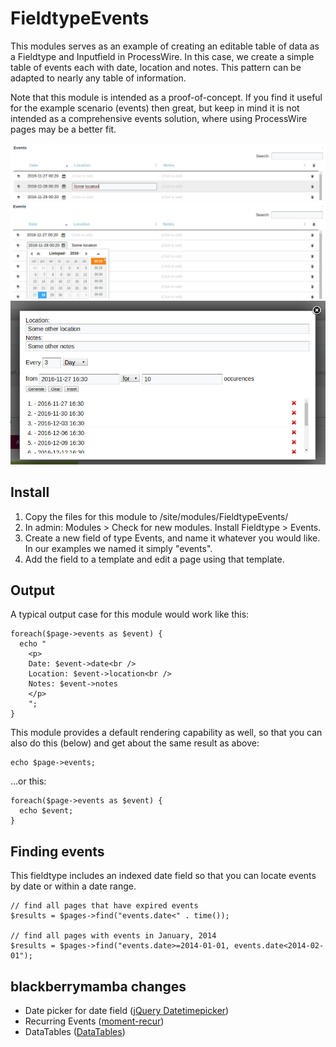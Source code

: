 # FieldtypeEvents

This modules serves as an example of creating an editable table of 
data as a Fieldtype and Inputfield in ProcessWire. In this case, we
create a simple table of events each with date, location and notes.
This pattern can be adapted to nearly any table of information. 

Note that this module is intended as a proof-of-concept. If you 
find it useful for the example scenario (events) then great, but 
keep in mind it is not intended as a comprehensive events solution,
where using ProcessWire pages may be a better fit. 

<img src='https://github.com/blackberrymamba/FieldtypeEvents/raw/master/screenshot.png' />
<img src='https://github.com/blackberrymamba/FieldtypeEvents/raw/master/screenshot-002.png' />
<img src='https://github.com/blackberrymamba/FieldtypeEvents/raw/master/screenshot-003.png' />


## Install

1. Copy the files for this module to /site/modules/FieldtypeEvents/ 
2. In admin: Modules > Check for new modules. Install Fieldtype > Events.
3. Create a new field of type Events, and name it whatever you would 
   like. In our examples we named it simply "events". 
4. Add the field to a template and edit a page using that template. 

## Output 

A typical output case for this module would work like this:

``````
foreach($page->events as $event) {
  echo "
    <p>
    Date: $event->date<br />
    Location: $event->location<br />
    Notes: $event->notes
    </p>
    ";
}
``````

This module provides a default rendering capability as well, so that
you can also do this (below) and get about the same result as above:

``````
echo $page->events; 
``````

...or this: 

``````
foreach($page->events as $event) {
  echo $event; 
}
``````

## Finding events

This fieldtype includes an indexed date field so that you can locate
events by date or within a date range. 

`````
// find all pages that have expired events
$results = $pages->find("events.date<" . time()); 

// find all pages with events in January, 2014
$results = $pages->find("events.date>=2014-01-01, events.date<2014-02-01"); 
`````

## blackberrymamba changes

- Date picker for date field ([jQuery Datetimepicker](https://github.com/xdan/datetimepicker))
- Recurring Events ([moment-recur](https://github.com/c-trimm/moment-recur))
- DataTables ([DataTables](https://datatables.net))
